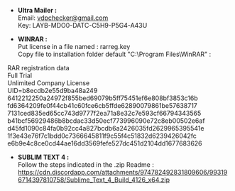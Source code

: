 
- __Ultra Mailer :__  
Email: vdpchecker@gmail.com  
Key: LAYB-MDO0-DATC-C5H9-P5G4-A43U  

- __WINRAR :__  
Put license in a file named : rarreg.key  
Copy file to installation folder default "C:\Program Files\WinRAR" :  

RAR registration data  
Full Trial  
Unlimited Company License  
UID=b8ecdb2e55d9ba48a249  
6412212250a24972f855bed69079b5ff75451ef6e808bf3853c16b  
fd6364209fe0f44cb41c60fce6cb5ffde62890079861be57638717  
7131ced835ed65cc743d9777f2ea71a8e32c7e593cf66794343565  
b41bcf56929486b8bcdac33d50ecf773996090e72c8eb00502e6af  
d45fd1090c84fa0b92cc4a827bcdb6a2426035fd2629965395541e  
1f3e43e76f7c1bdd0c7366645811f9c55f4c51832d6239426042fc  
e6b9e4c8ce0cd44ae16dd3569fefe527dc451d2104dd1677683626  

- __SUBLIM TEXT 4 :__  
Follow the steps indicated in the .zip Readme :
https://cdn.discordapp.com/attachments/974782492831809606/993196714397810758/Sublime_Text_4_Build_4126_x64.zip
